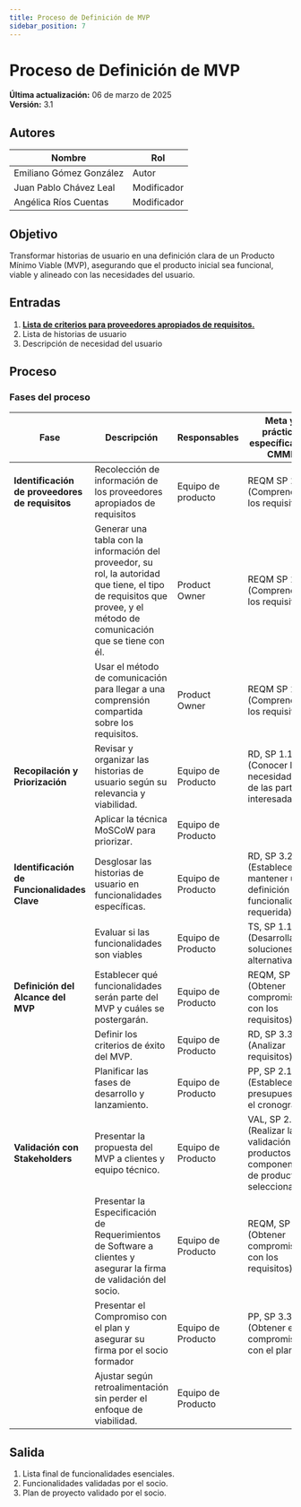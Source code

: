 ```yaml
---
title: Proceso de Definición de MVP  
sidebar_position: 7
---
```


# Proceso de Definición de MVP

**Última actualización:** 06 de marzo de 2025  
**Versión:** 3.1

## Autores  
| Nombre                  | Rol   |
|-------------------------|-------|
| Emiliano Gómez González | Autor |
| Juan Pablo Chávez Leal  | Modificador|
| Angélica Ríos Cuentas   | Modificador|

## Objetivo  
Transformar historias de usuario en una definición clara de un Producto Mínimo Viable (MVP), asegurando que el producto inicial sea funcional, viable y alineado con las necesidades del usuario.

## Entradas  
1. [**Lista de criterios para proveedores apropiados de requisitos.**](../recursos/lista-de-criterios.md)
2. Lista de historias de usuario   
3. Descripción de necesidad del usuario  

## Proceso  

### Fases del proceso  

| **Fase**                            | **Descripción** | **Responsables** | **Meta y práctica específica del CMMI** |
|--------------------------------------|----------------|------------------|--------------------------|
| **Identificación de proveedores de requisitos** | Recolección de información de los proveedores apropiados de requisitos| Equipo de producto | REQM SP 1.1 (Comprender los requisitos) |
|     | Generar una tabla con la información del proveedor, su rol, la autoridad que tiene, el tipo de requisitos que provee, y el método de comunicación que se tiene con él.     | Product Owner    |  REQM SP 1.1 (Comprender los requisitos)  |
|   |  Usar el método de comunicación para llegar a una comprensión compartida sobre los requisitos.      | Product Owner            | REQM SP 1.1 (Comprender los requisitos)  |
| **Recopilación y Priorización** | Revisar y organizar las historias de usuario según su relevancia y viabilidad. | Equipo de Producto | RD, SP 1.1 (Conocer las necesidades de las partes interesadas) |
| | Aplicar la técnica MoSCoW para priorizar. | Equipo de Producto |  |
| **Identificación de Funcionalidades Clave** | Desglosar las historias de usuario en funcionalidades específicas. | Equipo de Producto | RD, SP 3.2 (Establecer y mantener una definición de la funcionalidad requerida) |
| | Evaluar si las funcionalidades son viables | Equipo de Producto | TS, SP 1.1 (Desarrollar soluciones alternativas) |
| **Definición del Alcance del MVP** | Establecer qué funcionalidades serán parte del MVP y cuáles se postergarán. | Equipo de Producto | REQM, SP 1.2 (Obtener compromiso con los requisitos) |
| | Definir los criterios de éxito del MVP. | Equipo de Producto | RD, SP 3.3 (Analizar requisitos) |
| | Planificar las fases de desarrollo y lanzamiento. | Equipo de Producto | PP, SP 2.1 (Establecer el presupuesto y el cronograma) |
| **Validación con Stakeholders** | Presentar la propuesta del MVP a clientes y equipo técnico. | Equipo de Producto | VAL, SP 2.1 (Realizar la validación de productos o componentes de productos seleccionados) |
| | Presentar la Especificación de Requerimientos de Software a clientes y asegurar la firma de validación del socio.| Equipo de Producto | REQM, SP 1.2 (Obtener compromiso con los requisitos)|
| | Presentar el Compromiso con el plan y asegurar su firma por el socio formador | Equipo de Producto | PP, SP 3.3 (Obtener el compromiso con el plan.)|
| | Ajustar según retroalimentación sin perder el enfoque de viabilidad. | Equipo de Producto |  |


## Salida   
1. Lista final de funcionalidades esenciales. 
2. Funcionalidades validadas por el socio.
3. Plan de proyecto validado por el socio. 
